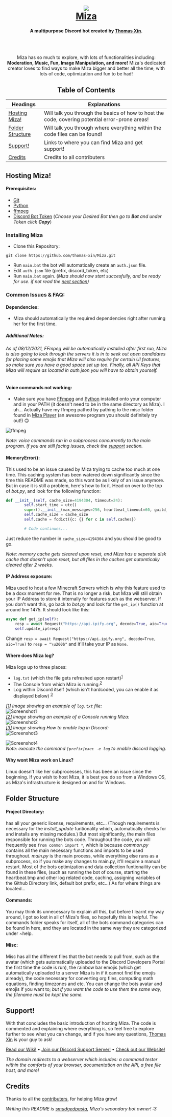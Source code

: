 <h1 align="center">
  <br>
  <img src=
  "https://github.com/thomas-xin/Miza/blob/e62dfccef0cce3b0fc3b8a09fb3ca3edfedd8ab0/misc/title-rainbow.gif?raw=true">
  <br>
  <a href="http://mizabot.xyz"> Miza </a>
  <br>
</h1>

<h4 style="text-align: center;">A multipurpose Discord bot created by <a href="https://github.com/thomas-xin">Thomas Xin</a>.</h4> <br></br>
<p style="text-align: center">
Miza has so much to explore, with lots of functionalities including: <b>Moderation, Music, Fun, Image Manipulation, and more!</b> 
Miza's dedicated creator loves to find ways to make Miza bigger and better all the time, with lots of code, optimization and fun to be had!
</p>
<h2 style="text-align: center;" href=""> Table of Contents </h2>


Headings | Explanations
------------ | -------------
[Hosting Miza!](#hosting-miza-section) | Will talk you through the basics of how to host the code, covering potential error-prone areas!
[Folder Structure](#folder-structure-section) | Will talk you through where everything within the code files can be found!
[Support!](#support-section) | Links to where you can find Miza and get support!
[Credits](#credits-section) | Credits to all contributers


<a id="hosting-miza-section"></a>
## Hosting Miza!
#### Prerequisites:
* [Git](https://git-scm.com/downloads)
* [Python](https://www.python.org/downloads/)
* [ffmpeg](https://www.ffmpeg.org/download.html)
* [Discord Bot Token](https://discord.com/developers/) (_Choose your Desired Bot then go to **Bot** and under Token click **Copy**_)

### Installing Miza
* Clone this Repository:
```
git clone https://github.com/thomas-xin/Miza.git
```
* Run `main.bat` the bot will automatically create an `auth.json` file.
* Edit `auth.json` file (prefix, discord_token, etc)
* Run `main.bat` again.  (_Miza should now start succesfully, and be ready for use.  if not read the [next section](#common-issues))_ 

<a id="common-issues"></a>
### Common Issues & FAQ:

#### Dependencies:

* Miza should automatically the required dependencies right after running her for the first time. 
##### Additional Notes: 
_As of 08/12/2021, FFmpeg will be automatically installed after first run, Miza is also going to look through the servers it is in to seek out open candidates for placing some emojis that Miza will also require for certain UI features, so make sure you have a good space set up too. Finally, all API Keys that Miza will require as located in *auth.json* you will have to obtain yourself._ <br></br>

#### Voice commands not working:

* Make sure you have [FFmpeg](https://www.ffmpeg.org/download.html) and [Python](https://www.python.org/downloads/) installed onto your computer and in your PATH (it doesn't need to be in the same directory as Miza). I uh... Actually have my ffmpeg pathed by pathing to the misc folder found in [Miza Player](https://github.com/thomas-xin/Miza-Player) (an awesome program you should definitely try out!) 🙃

![ffmpeg](https://cdn.discordapp.com/attachments/688253918890688521/777473182294474753/image0.png)

_Note: voice commands run in a subprocess concurrently to the main program. If you are still facing issues, check the [support](#support-section) section._

#### MemoryError():

This used to be an issue caused by Miza trying to cache too much at one time. This caching system has been watered down significantly since the time this README was made, so this wont be as likely of an issue anymore. But in case it is still a problem, here's how to fix it. Head on over to the top of *bot.py*, and look for the following function:

```python
def __init__(self, cache_size=4194304, timeout=24):
        self.start_time = utc()
        super().__init__(max_messages=256, heartbeat_timeout=60, guild_ready_timeout=5, intents=self.intents)
        self.cache_size = cache_size
        self.cache = fcdict({c: {} for c in self.caches})

        # Code continues...
```

Just reduce the number in `cache_size=4194304` and you should be good to go.

_Note: memory cache gets cleared upon reset, and Miza has a seperate disk cache that doesn't upon reset, but all files in the caches get automtically cleared after 2 weeks._

####  IP Address exposure:

Miza used to host a few Minecraft Servers which is why this feature used to be a doxx moment for me. That is no longer a risk, but Miza will still obtain your IP Address to store it internally for features such as the webserver. If you don't want this, go back to *bot.py* and look for the `get_ip()` function at around line 1475. It should look like this:

```py
async def get_ip(self):
    resp = await Request("https://api.ipify.org", decode=True, aio=True)
    self.update_ip(resp)
```

Change `resp = await Request("https://api.ipify.org", decode=True, aio=True)` to `resp = "\u200b"` and it'll take your IP as `None`.

#### Where does Miza log?

Miza logs up to three places:
* `log.txt` (which the file gets refreshed upon restart)<sup><a href="#logtxt-img">1</a></sup>
* The Console from which Miza is running.<sup><a href="#consolelog-img">2</a></sup>
* Log within Discord itself (which isn't hardcoded, you can enable it as displayed below) <sup><a href="#discordlog-img">3</a></sup>

_<a id="logtxt-img"><sup><a href="#logtxt-img">[1]</a></sup> Image showing an example of `log.txt` file:</a>_ \
![Screenshot1](https://cdn.discordapp.com/attachments/727087981285998593/777554361769000960/Capture10.PNG)\
_<a id="consolelog-img"><sup><a href="#consolelog-img">[2]</a></sup> Image showing an example of a Console running Miza:</a>_ \
![Screenshot2](https://cdn.discordapp.com/attachments/727087981285998593/777554360859099146/Capture9.PNG) \
_<a id="discordlog-img"><sup><a href="#discordlog-img">[3]</a></sup> Image showing How to enable log in Discord:</a>_ \
![Screenshot3](https://cdn.discordapp.com/attachments/688253918890688521/804652403445727272/unknown.png)

![Screenshot4](https://cdn.discordapp.com/attachments/727087981285998593/777554358095183893/Capture8.PNG) \
_Note: execute the command `[prefix]exec -e log` to enable discord logging._

#### Why wont Miza work on Linux?

Linux doesn't like her subprocesses, this has been an issue since the beginning. If you wish to host Miza, it is best you do so from a Windows OS, as Miza's infrastructure is designed on and for Windows.

<a id="folder-structure-section"></a>
## Folder Structure

#### Project Directory:
has all your generic license, requirements, etc... (Though requirements is necessary for the *install_update* funtionality which, automatically checks for and installs any missing modules.) But most significantly, the main files responsible for running the bots code. Throughout the code, you will frequently see `from common import *`, which is because *common.py* contains all the main necessary functions and imports to be used throughout. *main.py* is the main process, while everything else runs as a subprocess, so if you make any changes to main.py, it'll require a manual restart. Most of the bots optimization and data collection funtionaility can be found in these files, (such as running the bot of course, starting the heartbeat.tmp and other log related code, caching, assigning variables of the Github Directory link, default bot prefix, etc...) As for where things are located...

#### Commands:

You may think its unnecessary to explain all this, but before I learnt my way around, I got so lost in all of Miza's files, so hopefully this is helpful. The commands folder speaks for itself, all of the bots command categories can be found in here, and they are located in the same way they are categorized under ~help.

#### Misc:

Misc has all the different files that the bot needs to pull from, such as the avatar (which gets automatically uploaded to the Discord Developers Portal the first time the code is run), the rainbow bar emojis (which get automatically uploaded to a server Miza is in if it cannot find the emojis already), the code necessary for converting org files, computing math equations, finding timezones and etc. You can change the bots avatar and emojis if you want to; *but if you want the code to use them the same way, the filename must be kept the same.*


<a id="support-section"></a>
## Support!

With that concludes the basic introduction of hosting Miza. The code is commented and explaining where everything is, so feel free to explore further to see what you can change, and if you have any questions, [Thomas Xin](https://github.com/thomas-xin) is your guy to ask!

[Read our Wiki!](https://github.com/thomas-xin/Miza/wiki) • [Join our Discord Support Server!](https://discord.gg/cbKQKAr) • [Check out our Website!](http://mizabot.xyz)

*The domain redirects to a webserver which includes: a command tester within the comforts of your browser, documentation on the API, a free file host, and more!*




<a id="credits-section"></a>
## Credits

Thanks to all the [contributers](CONTRIBUTERS.md), for helping Miza grow!

*Writing this README is [smudgedpasta](https://github.com/smudgedpasta), Miza's secondary bot owner! :3*
<br></br>
